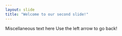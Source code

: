 ```yaml
---
layout: slide
title: "Welcome to our second slide!"
---
```

Miscellaneous text here
Use the left arrow to go back!
